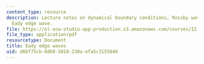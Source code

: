 ```yaml
---
content_type: resource
description: Lecture notes on dynamical boundary conditions, Rossby waves, and the
  Eady edge wave.
file: https://ol-ocw-studio-app-production.s3.amazonaws.com/courses/12-803-quasi-balanced-circulations-in-oceans-and-atmospheres-fall-2009/d6bf75cb60b05018230aefa5c315584d_MIT12_803F09_lec12.pdf
file_type: application/pdf
resourcetype: Document
title: Eady edge waves
uid: d6bf75cb-60b0-5018-230a-efa5c315584d
---
```

